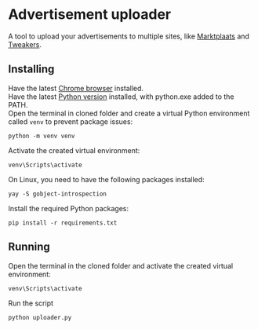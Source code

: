 # Advertisement uploader
A tool to upload your advertisements to multiple sites, like [Marktplaats](https://www.marktplaats.nl/) and [Tweakers](https://tweakers.net/aanbod/).

## Installing
Have the latest [Chrome browser](https://www.google.com/chrome/) installed.  
Have the latest [Python version](https://www.python.org/downloads/windows/) installed, with python.exe added to the PATH.  
Open the terminal in cloned folder and create a virtual Python environment called `venv` to prevent package issues:
```shell
python -m venv venv
```
Activate the created virtual environment:
```shell
venv\Scripts\activate
```
On Linux, you need to have the following packages installed:
```shell
yay -S gobject-introspection 
```
Install the required Python packages:
```shell
pip install -r requirements.txt
```

## Running
Open the terminal in the cloned folder and activate the created virtual environment:
```shell
venv\Scripts\activate
```
Run the script
```shell
python uploader.py
```


